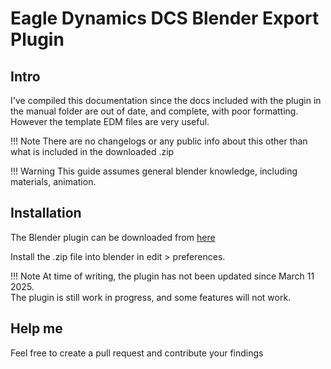 # Eagle Dynamics DCS Blender Export Plugin

## Intro
I've compiled this documentation since the docs included with the plugin in the manual folder are out of date, and complete, with poor formatting.  
However the template EDM files are very useful.

!!! Note
    There are no changelogs or any public info about this other than what is included in the downloaded .zip

!!! Warning
    This guide assumes general blender knowledge, including materials, animation.

## Installation
The Blender plugin can be downloaded from [here](https://mods.eagle.ru/blender_plugin/files.html)

Install the .zip file into blender in edit > preferences.

!!! Note
    At time of writing, the plugin has not been updated since March 11 2025.  
    The plugin is still work in progress, and some features will not work.

## Help me
Feel free to create a pull request and contribute your findings

